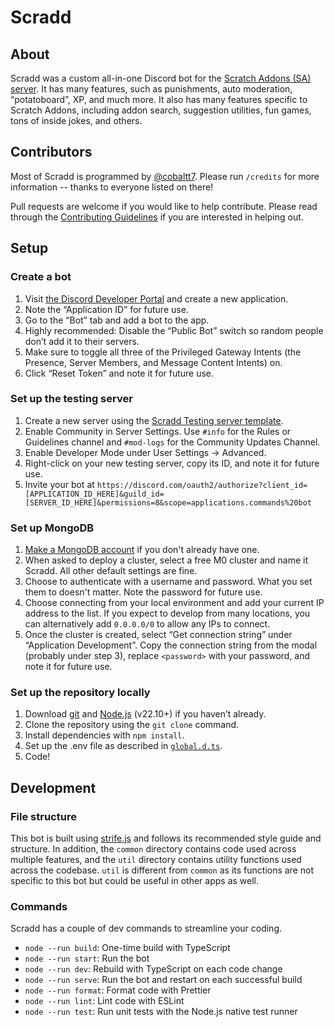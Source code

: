 # Scradd

## About

Scradd was a custom all-in-one Discord bot for the [Scratch Addons (SA) server](https://discord.gg/FPv957V6SD). It has
many features, such as punishments, auto moderation, “potatoboard”, XP, and much more. It also has many features
specific to Scratch Addons, including addon search, suggestion utilities, fun games, tons of inside jokes, and others.

## Contributors

Most of Scradd is programmed by [@cobaltt7](https://github.com/cobaltt7). Please run `/credits` for more information --
thanks to everyone listed on there!

Pull requests are welcome if you would like to help contribute. Please read through the
[Contributing Guidelines](/.github/CONTRIBUTING.md) if you are interested in helping out.

## Setup

### Create a bot

1. Visit [the Discord Developer Portal](https://discord.com/developers/applications) and create a new application.
2. Note the “Application ID” for future use.
3. Go to the “Bot” tab and add a bot to the app.
4. Highly recommended: Disable the “Public Bot” switch so random people don’t add it to their servers.
5. Make sure to toggle all three of the Privileged Gateway Intents (the Presence, Server Members, and Message Content
   Intents) on.
6. Click “Reset Token” and note it for future use.

### Set up the testing server

1. Create a new server using the [Scradd Testing server template](https://discord.new/htbTxKBq6EVp).
2. Enable Community in Server Settings. Use `#info` for the Rules or Guidelines channel and `#mod-logs` for the
   Community Updates Channel.
3. Enable Developer Mode under User Settings → Advanced.
4. Right-click on your new testing server, copy its ID, and note it for future use.
5. Invite your bot at
   `https://discord.com/oauth2/authorize?client_id=[APPLICATION_ID_HERE]&guild_id=[SERVER_ID_HERE]&permissions=8&scope=applications.commands%20bot`

### Set up MongoDB

1. [Make a MongoDB account](https://www.mongodb.com/cloud/atlas/register) if you don't already have one.
2. When asked to deploy a cluster, select a free M0 cluster and name it Scradd. All other default settings are fine.
3. Choose to authenticate with a username and password. What you set them to doesn't matter. Note the password for
   future use.
4. Choose connecting from your local environment and add your current IP address to the list. If you expect to develop
   from many locations, you can alternatively add `0.0.0.0/0` to allow any IPs to connect.
5. Once the cluster is created, select “Get connection string” under “Application Development”. Copy the connection
   string from the modal (probably under step 3), replace `<password>` with your password, and note it for future use.

### Set up the repository locally

1. Download [git](https://git-scm.com) and [Node.js](https://nodejs.org) (v22.10+) if you haven’t already.
2. Clone the repository using the `git clone` command.
3. Install dependencies with `npm install`.
4. Set up the .env file as described in
   [`global.d.ts`](https://github.com/search?q=repo%3Ascratchaddons-community%2Fscradd+path%3Aglobal.d.ts+ProcessEnv&type=code).
5. Code!

## Development

### File structure

This bot is built using [strife.js](https://www.npmjs.com/package/strife.js) and follows its recommended style guide and
structure. In addition, the `common` directory contains code used across multiple features, and the `util` directory
contains utility functions used across the codebase. `util` is different from `common` as its functions are not specific
to this bot but could be useful in other apps as well.

### Commands

Scradd has a couple of dev commands to streamline your coding.

- `node --run build`: One-time build with TypeScript
- `node --run start`: Run the bot
- `node --run dev`: Rebuild with TypeScript on each code change
- `node --run serve`: Run the bot and restart on each successful build
- `node --run format`: Format code with Prettier
- `node --run lint`: Lint code with ESLint
- `node --run test`: Run unit tests with the Node.js native test runner
